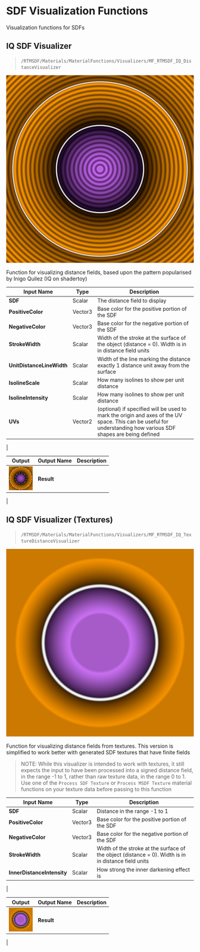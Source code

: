 # SDF Visualization Functions

Visualization functions for SDFs



## IQ SDF Visualizer
> `/RTMSDF/Materials/MaterialFunctions/Visualizers/MF_RTMSDF_IQ_DistanceVisualizer`

 ![](Images/Renders/MF_RTMSDF_IQ_DistanceVisualizer.Result.512x512.png)

Function for visualizing distance fields, based upon the pattern popularised by Inigo Quilez (IQ on shadertoy)

| **Input Name** | **Type** | **Description** |
|-|-|-|
| **SDF** | Scalar | The distance field to display|
| **PositiveColor** | Vector3 | Base color for the positive portion of the SDF|
| **NegativeColor** | Vector3 | Base color for the negative portion of the SDF|
| **StrokeWidth** | Scalar | Width of the stroke at the surface of the object (distance = 0). Width is in in distance field units|
| **UnitDistanceLineWidth** | Scalar | Width of the line marking the distance exactly 1 distance unit away from the surface|
| **IsolineScale** | Scalar | How many isolines to show per unit distance|
| **IsolineIntensity** | Scalar | How many isolines to show per unit distance|
| **UVs** | Vector2 | (optional) if specified will be used to mark the origin and axes of the UV space. This can be useful for understanding how various SDF shapes are being defined|
|

| **Output** | **Output Name** | **Description** |
|-|-|-|
| ![](Images/Renders/MF_RTMSDF_IQ_DistanceVisualizer.Result.64x64.png) | **Result** |  |
|

## IQ SDF Visualizer (Textures)
> `/RTMSDF/Materials/MaterialFunctions/Visualizers/MF_RTMSDF_IQ_TextureDistanceVisualizer`

 ![](Images/Renders/MF_RTMSDF_IQ_TextureDistanceVisualizer.Result.512x512.png)

Function for visualizing distance fields from textures. This version is simplified to work better with generated SDF textures that have finite fields

> NOTE: While this visualizer is intended to work with textures, it still expects the input to have been processed into a signed distance field, in the range -1 to 1, rather than raw texture data, in the range 0 to 1. Use one of the `Process SDF Texture` or `Process MSDF Texture` material functions on your texture data before passing to this function

| **Input Name** | **Type** | **Description** |
|-|-|-|
| **SDF** | Scalar | Distance in the range -1 to 1|
| **PositiveColor** | Vector3 | Base color for the positive portion of the SDF|
| **NegativeColor** | Vector3 | Base color for the negative portion of the SDF|
| **StrokeWidth** | Scalar | Width of the stroke at the surface of the object (distance = 0). Width is in in distance field units|
| **InnerDistanceIntensity** | Scalar | How strong the inner darkening effect is|
|

| **Output** | **Output Name** | **Description** |
|-|-|-|
| ![](Images/Renders/MF_RTMSDF_IQ_TextureDistanceVisualizer.Result.64x64.png) | **Result** |  |
|



